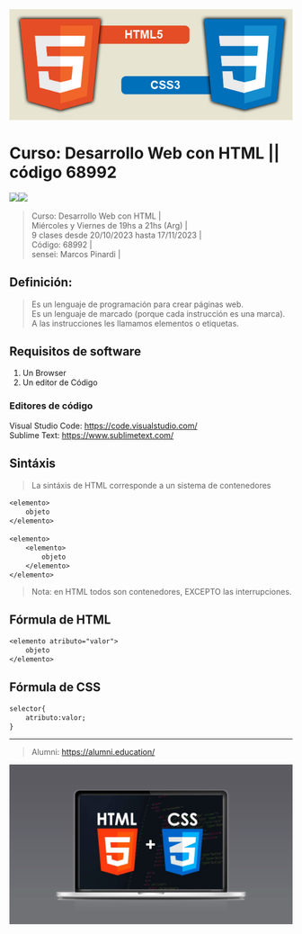 <img src="extras/imagenes/html5-css3.jpg">

# Curso: Desarrollo Web con HTML || código 68992

<img src="https://img.shields.io/badge/HTML-F38454?style=for-the-badge&logo=html5&logoColor=white"><img src="https://img.shields.io/badge/CSS-1490fc?&style=for-the-badge&logo=css3&logoColor=white">

> Curso: Desarrollo Web con HTML |  
> Miércoles y Viernes de 19hs a 21hs (Arg) |  
> 9 clases desde 20/10/2023 hasta 17/11/2023 |  
> Código: 68992 |  
> sensei: Marcos Pinardi |  


## Definición: 

> Es un lenguaje de programación para crear páginas web.  
> Es un lenguaje de marcado (porque cada instrucción es una marca).  
> A las instrucciones les llamamos elementos o etiquetas.  

## Requisitos de software

  1. Un Browser   
  2. Un editor de Código  


### Editores de código

Visual Studio Code: <https://code.visualstudio.com/>    
Sublime Text: <https://www.sublimetext.com/>   


## Sintáxis

> La sintáxis de HTML corresponde a un sistema de contenedores	

	<elemento>
		objeto
	</elemento>

	<elemento>
		<elemento>
			objeto
		</elemento>
	</elemento>

> Nota: en HTML todos son contenedores, EXCEPTO las interrupciones.  


## Fórmula de HTML

    <elemento atributo="valor">
      	objeto
	</elemento>

## Fórmula de CSS

    selector{
		atributo:valor;
	}



----


> Alumni: https://alumni.education/

<img src="extras/imagenes/landing.jpg">
